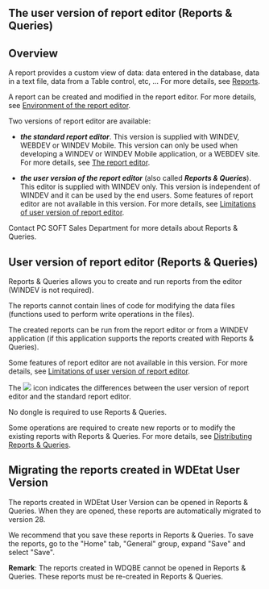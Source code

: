 


## The user version of report editor (Reports & Queries)
			



<a name="NOTE1"></a>
<a name="NOTE1_1"></a>


## Overview
<a name="overview_ELTTEXTE000139"></a>
A report provides a custom view of data: data entered in the database, data in a text file, data from a Table control, etc, ... For more details, see [Reports](../WDChamp/1011023.md).

A report can be created and modified in the report editor. For more details, see [Environment of the report editor](../Editeurs/2029004.md).

Two versions of report editor are available:

- ***the standard report editor***.
	This version is supplied with WINDEV, WEBDEV or WINDEV Mobile. This version can only be used when developing a WINDEV or WINDEV Mobile application, or a WEBDEV site. For more details, see [The report editor](../WDChamp/1011069.md).

- ***the user version of the report editor*** (also called ***Reports & Queries***).
	This editor is supplied with WINDEV only.
	This version is independent of WINDEV and it can be used by the end users. 
	Some features of report editor are not available in this version. For more details, see [Limitations of user version of report editor](../Presentation/3088005.md).


Contact PC SOFT Sales Department for more details about Reports & Queries.

<a name="NOTE2"></a>
<a name="NOTE2_1"></a>


## User version of report editor (Reports & Queries)
<a name="user_version_report_editor_reports_queries_ELTTEXTE000163"></a>
Reports & Queries allows you to create and run reports from the editor (WINDEV is not required).

The reports cannot contain lines of code for modifying the data files (functions used to perform write operations in the files).

The created reports can be run from the report editor or from a WINDEV application (if this application supports the reports created with Reports & Queries).

Some features of report editor are not available in this version. For more details, see [Limitations of user version of report editor](../Presentation/3088005.md).

The ![](https://doc.pcsoft.fr/en-US/images/image.awp?langid=3&name=picto_nondispo4.gif)
 icon indicates the differences between the user version of report editor and the standard report editor.

No dongle is required to use Reports & Queries.

Some operations are required to create new reports or to modify the existing reports with Reports & Queries. For more details, see [Distributing Reports & Queries](../Presentation/3088002.md).

<a name="NOTE3"></a>
<a name="NOTE3_1"></a>


## Migrating the reports created in WDEtat User Version
<a name="migrating_the_reports_created_wdetat_user_version_ELTTEXTE000187"></a>
The reports created in WDEtat User Version can be opened in Reports & Queries. When they are opened, these reports are automatically migrated to version 28.

We recommend that you save these reports in Reports & Queries. To save the reports, go to the "Home" tab, "General" group, expand "Save" and select "Save".

**Remark**: The reports created in WDQBE cannot be opened in Reports & Queries. These reports must be re-created in Reports & Queries.


